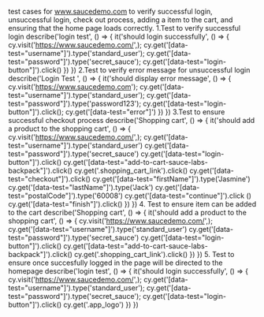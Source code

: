 test cases for www.saucedemo.com to verify successful login, unsuccessful login, check out process, adding a item to the cart, and ensuring that the home page loads correctly. 1.Test to verify successful login describe('login test', () => { it('should login successfully', () => { cy.visit('https://www.saucedemo.com/',); cy.get('[data-test="username"]').type('standard_user'); cy.get('[data-test="password"]').type('secret_sauce'); cy.get('[data-test="login-button"]').click() }) }) 2.Test to verify error message for unsuccessful login describe('Login Test ', () => { it('should display error message', () => { cy.visit('https://www.saucedemo.com'); cy.get('[data-test="username"]').type('standard_user'); cy.get('[data-test="password"]').type('password123'); cy.get('[data-test="login-button"]').click(); cy.get('[data-test="error"]') }) }) 3.Test to ensure successful checkout process describe('Shopping cart', () => { it('should add a product to the shopping cart', () => { cy.visit('https://www.saucedemo.com/',); cy.get('[data-test="username"]').type('standard_user') cy.get('[data-test="password"]').type('secret_sauce') cy.get('[data-test="login-button"]').click() cy.get('[data-test="add-to-cart-sauce-labs-backpack"]').click() cy.get('.shopping_cart_link').click() cy.get('[data-test="checkout"]').click() cy.get('[data-test="firstName"]').type('Jasmine') cy.get('[data-test="lastName"]').type('Jack') cy.get('[data-test="postalCode"]').type('60008') cy.get('[data-test="continue"]').click () cy.get('[data-test="finish"]').click() }) }) 4. Test to ensure item can be added to the cart describe('Shopping cart', () => { it('should add a product to the shopping cart', () => { cy.visit('https://www.saucedemo.com/',); cy.get('[data-test="username"]').type('standard_user') cy.get('[data-test="password"]').type('secret_sauce') cy.get('[data-test="login-button"]').click() cy.get('[data-test="add-to-cart-sauce-labs-backpack"]').click() cy.get('.shopping_cart_link').click() }) }) 5. Test to ensure once succesfully logged in the page will be directed to the homepage describe('login test', () => { it('should login successfully', () => { cy.visit('https://www.saucedemo.com/',); cy.get('[data-test="username"]').type('standard_user'); cy.get('[data-test="password"]').type('secret_sauce'); cy.get('[data-test="login-button"]').click() cy.get('.app_logo') }) })
